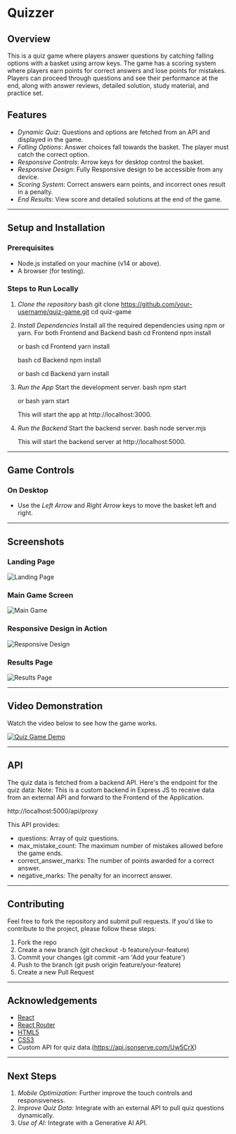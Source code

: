 # Quizzer

## Overview
This is a quiz game where players answer questions by catching falling options with a basket using arrow keys. The game has a scoring system where players earn points for correct answers and lose points for mistakes. Players can proceed through questions and see their performance at the end, along with answer reviews, detailed solution, study material, and practice set.

## Features
- *Dynamic Quiz*: Questions and options are fetched from an API and displayed in the game.
- *Falling Options*: Answer choices fall towards the basket. The player must catch the correct option.
- *Responsive Controls*: Arrow keys for desktop control the basket.
- *Responsive Design*: Fully Responsive design to be accessible from any device.
- *Scoring System*: Correct answers earn points, and incorrect ones result in a penalty.
- *End Results*: View score and detailed solutions at the end of the game.

---

## Setup and Installation

### Prerequisites
- Node.js installed on your machine (v14 or above).
- A browser (for testing).

### Steps to Run Locally

1. *Clone the repository*
   bash
   git clone https://github.com/your-username/quiz-game.git
   cd quiz-game
   

2. *Install Dependencies*
   Install all the required dependencies using npm or yarn. For both Frontend and Backend
   bash
   cd Frontend
   npm install
   
   or
   bash
   cd Frontend
   yarn install

   bash
   cd Backend
   npm install
   
   or
   bash
   cd Backend
   yarn install
   

4. *Run the App*
   Start the development server.
   bash
   npm start
   
   or
   bash
   yarn start
   

   This will start the app at http://localhost:3000.

5. *Run the Backend*
   Start the backend server.
   bash
   node server.mjs

   This will start the backend server at http://localhost:5000.

---

## Game Controls

### On Desktop
- Use the *Left Arrow* and *Right Arrow* keys to move the basket left and right.

---

## Screenshots

### Landing Page
![Landing Page](./assets/screenshot1.png)

### Main Game Screen
![Main Game](./assets/screenshot1.png)

### Responsive Design in Action
![Responsive Design](./assets/screenshot3.png)

### Results Page
![Results Page](./assets/screenshot3.png)

---

## Video Demonstration

Watch the video below to see how the game works.

[![Quiz Game Demo](./assets/video-thumbnail.png)](https://www.youtube.com/watch?v=your-video-link)

---

## API

The quiz data is fetched from a backend API. Here's the endpoint for the quiz data:
Note: This is a custom backend in Express JS to receive data from an external API and forward to the Frontend of the Application.

http://localhost:5000/api/proxy


This API provides:
- questions: Array of quiz questions.
- max_mistake_count: The maximum number of mistakes allowed before the game ends.
- correct_answer_marks: The number of points awarded for a correct answer.
- negative_marks: The penalty for an incorrect answer.

---

## Contributing

Feel free to fork the repository and submit pull requests. If you'd like to contribute to the project, please follow these steps:

1. Fork the repo
2. Create a new branch (git checkout -b feature/your-feature)
3. Commit your changes (git commit -am 'Add your feature')
4. Push to the branch (git push origin feature/your-feature)
5. Create a new Pull Request

---

## Acknowledgements

- [React](https://reactjs.org/)
- [React Router](https://reactrouter.com/)
- [HTML5](https://www.w3.org/TR/html5/)
- [CSS3](https://www.w3.org/TR/css3/)
- Custom API for quiz data.(https://api.jsonserve.com/Uw5CrX)

---

## Next Steps

1. *Mobile Optimization*: Further improve the touch controls and responsiveness.
2. *Improve Quiz Data*: Integrate with an external API to pull quiz questions dynamically.
3. *Use of AI*: Integrate with a Generative AI API.
